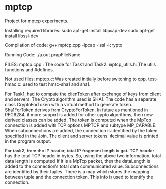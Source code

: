 # mptcp

Project for mptcp experiments.

Installing required libraries:
sudo apt-get install libpcap-dev
sudo apt-get install libssl-dev

Compilation of code:
g++ mptcp.cpp -lpcap -lssl -lcrypto 

Running Code:
./a.out pcapFileName


FILES:
mptcp.cpp : The code for Task1 and Task2.
mptcp_utils.h: The utils functions and #defines.

Not used files:
mptcp.c: Was created initially before switching to cpp.
test-hmac.c: used to test hmac-sha1 and sha1.


For Task1, had to compute the clienToken after exchange of keys from client and servers.
The Crypto algorithm used is SHA1.
The code has a separate class CryptoForToken with a virtual method to generate token.
Sha1ForToken derives from CryptoForToken. In future as mentioned in RFC6284, if more
support is added for other cypto algorithms, then new derived classes can be added.
The token is computed when the MpTcp connection is added with TCP options MPTCP
and subtype MP_CAPABLE. When subconnections are added, the connection is identified by 
the token specified in the Join. The client and server tokens' decimal value is printed
in the program output.

For task2, from the IP header, total IP fragment length is got. TCP header has the
total TCP header in bytes. So, using the above two information, total data length
is computed. If it is a MpTcp packet, then the dataLength is added to the connection's
total data communicated value. Subconnections are identified by their tuples. There is
a map which stores the mapping between tuple and the connection token. This info is used
to identify the connection.
